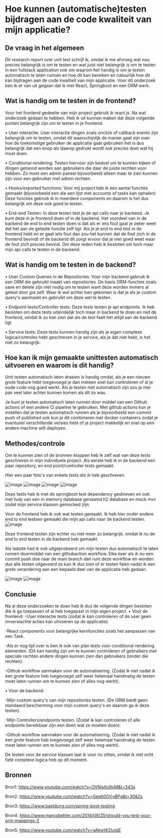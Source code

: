 # Hoe kunnen (automatische)testen bijdragen aan de code kwaliteit van mijn applicatie?


## De vraag in het algemeen
Dit research report over unit test schrijf ik, omdat ik me afvroeg wat nou precies belangrijk is om te testen en wat juist niet belangrijk is om te testen in een fullstack application ook om waarom het handig is om je testen automatisch te laten runnen en hoe dit kan bereiken en natuurlijk hoe dit kan bijdragen aan de code kwaliteit van mijn applicatie. Voor dit onderzoek ben ik er van uit gegaan dat ik met React, Springboot en een ORM werk.

## Wat is handig om te testen in de frontend?
Voor het frontend gedeelte van mijn project gebruik ik react js. Na wat onderzoek gedaan te hebben. Heb ik uit kunnen maken dat deze volgende punten belangrijk zijn om te testen in je frontend.

• User interactie: User interactie dingen zoals onclick of callback events zijn belangrijk om te testen, omdat dit waarschijnlijk de manier gaat zijn over hoe de toekomstige gebruiker de applicatie gaat gebruiken het is dus belangrijk dat een knop als daarop gedrukt wordt ook precies doet wat hij moet doen.

• Conditional rendering: Testen hiervoor zijn bedoel om te kunnen kijken of dingen getoond worden aan gebruikers die daar de juiste rechten voor hebben. Zo moet een admin paneel bijvoorbeeld alleen maar te zien kunnen zijn voor een gebruiker met admin rechten.

• Hooks/exported functions: Voor mij project heb ik een aantal functies gemaakt (bijvoorbeeld een die een lijst met accounts of tasks kan ophalen) Deze functies gebruik ik in meerdere components en daarom is het dus belangrijk om deze ook goed te testen.

• End-end Testen: In deze testen test je de api calls naar je backend. Je kunt deze in je frontend doen of in de backend. Het voordeel van in de backend de end to end testen doen is dat als er iets fout gaat je zeker weet dat het aan de geteste functie zelf ligt. Als je je end to end test in de frontend hebt en er gaat iets fout dan zou het kunnen dat de fout zich in de frontend bevindt of de backend dit zorgt ervoor dat je niet goed weet waar de fout zich precies bevind. Om deze reden heb ik besloten om toch maar mijn api calls te testen in de backend.

## Wat is handig om te testen in de backend?

• User Custom Queries in de Repositories: Voor mijn backend gebruik ik een ORM die gebruikt maakt van repositories. De basis ORM-functies zoals save en delete zijn niet nodig om te testen want deze worden immers al getest door jpa zelf. Waar ik wel achter ben gekomen is dat je als je custom query's aanmaakt en gebruikt om deze wel te testen.

• Endpoint tests/Controller tests: Deze tests testen je api endpoints. Ik heb besloten om deze tests uiteindelijk toch maar in backend te doen en niet de frontend, omdat ik zo kan zien dat als de test faalt het altijd aan de backend ligt.

• Service tests: Deze tests kunnen handig zijn als je eigen complexe logica/controles hebt geschreven in je service, als je dat niet hebt, is het niet zo belangrijk.

## Hoe kan ik mijn gemaakte unittesten automatisch uitvoeren en waarom is dit handig?

Unit testen automatisch laten draaien is handig omdat, als je een nieuwe grote feature hebt toegevoegd je dan meteen snel kan controleren of al je oude code nog goed werkt. Als je testen niet automatisch zijn zou je hier pas veel later achter kunnen komen als dit zo was.

Je kunt je testen automatisch laten runnen door middel van een Github actions of een andere CI pipeline te gebruiken. Met github actions kun je instellen dat je testen automatisch runnen als je bijvoorbeeld een commit push of published ook kun je dit combineren met docker containers zodat je eventueel verschillende versies hebt of je project makkelijk en snel op een andere machine wilt deployen.


## Methodes/controle

Om te kunnen zien of de bronnen kloppen heb ik zelf wat van deze tests geschreven in mijn individuele project. Als eerste heb ik in de backend een paar repository, en end point/controller tests gemaakt. 

Hier een paar foto's van enkele tests die ik heb geschreven.

![image](https://user-images.githubusercontent.com/79633852/170297614-72b71daf-1b70-4ad4-94f0-5db3f76a196b.png)
![image](https://user-images.githubusercontent.com/79633852/170297687-88f1595e-b7ab-40cd-aa3e-7e21e24e47c8.png)
![image](https://user-images.githubusercontent.com/79633852/170297751-8b2f2aa4-7670-4988-8095-3a5279089506.png)
![image](https://user-images.githubusercontent.com/79633852/171357517-291d51b5-97b5-4db1-b31b-d87865453e37.png)


Deze tests heb ik met de springboot test dependency geshreven en ook met hulp van een in memory database genaamd h2 database en mock mvc zodat mijn service klassen gemocked zijn.

Voor de frontend heb ik ook wat testen gemaakt. Ik heb hier onder andere end to end testsen gemaakt die mijn api calls naar de backend testen.
![image](https://user-images.githubusercontent.com/79633852/170304836-781f3946-4132-4915-a9a9-b9a4d5401c95.png)

Deze frontend testen zijn echter nu niet meer zo belangrijk, omdat ik nu de end to end testen in de backend heb gemaakt.

Als laatste had ik ook uitgeprobeerd om mijn testen dus automatisch te laten runnen doormiddel van een githubaction workflow. Elke keer als ik nu een commit push doe naar de main branch dan runt deze workflow en worden dus alle testen uitgevoerd zo kan ik dus zien of er testen falen nadat ik een grote verandering aan een bepaald deel van de applicatie heb gedaan.

![image](https://user-images.githubusercontent.com/79633852/170329723-1635ad10-6437-4258-bbf8-ce95578e8997.png)
![image](https://user-images.githubusercontent.com/79633852/170331379-34a094c1-1c37-490c-bd09-9c85404873f9.png)


## Conclusie

Na al deze onderzoeken te doen heb ik dus de volgende dingen besloten die ik ga toepassen of al heb toegepast in mijn eigen project.
• Voor de frontend:
-User interactie tests (zodat ik kan controleren of de user geen onverwachte acties kan uitvoeren op de applicatie).

-React components voor belangrijke kernfuncties zoals het aanpassen van een Task.

-Als er nog tijd over is ben ik ook van plan tests voor conditional rendering elementen.
(Dit kan handig zijn om te kunnen controleren of gebruikers met speciale rechten andere dingen kunnen zien dan gebruikers zonder die rechten).

-Github workflow aanmaken voor de automatisering.
(Zodat ik niet nadat ik een grote feature heb toegevoegd zelf weer helemaal handmatig de testen moet laten runnen om te kunnen zien of alles nog werkt).

• Voor de backend:

-Mijn custom query's van mijn repositories testen.
(De ORM biedt geen standaard bescherming voor mijn custom query's en daarom ga ik deze testen).

-Mijn Controllers/endpoints testen.
(Zodat ik kan controleren of alle endpoints bereikbaar zijn een doen wat ze moeten doen).

-Github workflow aanmaken voor de automatisering.
(Zodat ik niet nadat ik een grote feature heb toegevoegd zelf weer helemaal handmatig de testen moet laten runnen om te kunnen zien of alles nog werkt).

De testen voor de service klassen laat ik voor nu zitten, omdat ik niet echt hele complexe logica heb op dit moment.

## Bronnen
Bron1: https://www.youtube.com/watch?v=OVNjsIto9xM&t=343s

Bron2: https://www.youtube.com/watch?v=Geq60OVyBPg&t=3082s

Bron3: https://www.baeldung.com/spring-boot-testing

Bron4: https://www.marcobehler.com/2014/09/25/should-you-test-your-orm-mappings-2

Bron5: https://www.youtube.com/watch?v=gAkwW2tuIqE
